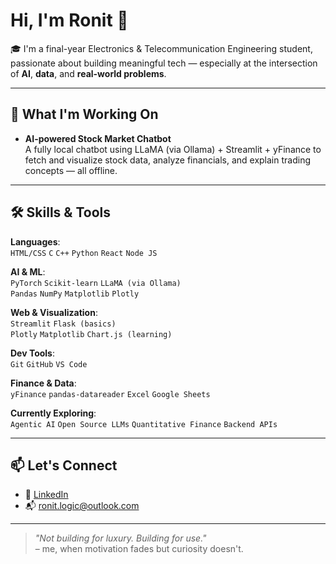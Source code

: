 # Hi, I'm Ronit 👋

🎓 I'm a final-year Electronics & Telecommunication Engineering student, passionate about building meaningful tech — especially at the intersection of **AI**, **data**, and **real-world problems**.

---

## 🚀 What I'm Working On
- **AI-powered Stock Market Chatbot**  
  A fully local chatbot using LLaMA (via Ollama) + Streamlit + yFinance to fetch and visualize stock data, analyze financials, and explain trading concepts — all offline.



---

## 🛠️ Skills & Tools

**Languages**:  
`HTML/CSS` `C` `C++` `Python`  `React` `Node JS`

**AI & ML**:  
`PyTorch` `Scikit-learn` `LLaMA (via Ollama)`   
`Pandas` `NumPy` `Matplotlib` `Plotly`

**Web & Visualization**:  
`Streamlit` `Flask (basics)`   
`Plotly` `Matplotlib` `Chart.js (learning)`

**Dev Tools**:  
`Git` `GitHub` `VS Code`

**Finance & Data**:  
`yFinance` `pandas-datareader` `Excel` `Google Sheets`

**Currently Exploring**:  
`Agentic AI` `Open Source LLMs` `Quantitative Finance` `Backend APIs`

---

## 📫 Let's Connect
- 💼 [LinkedIn](https://www.linkedin.com/in/ronit-kolhe-29806a245/) 
- 📬 ronit.logic@outlook.com

---

> _"Not building for luxury. Building for use."_  
> – me, when motivation fades but curiosity doesn't.
